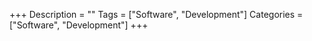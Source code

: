 +++
Description = ""
Tags = ["Software", "Development"]
Categories = ["Software", "Development"]
+++
